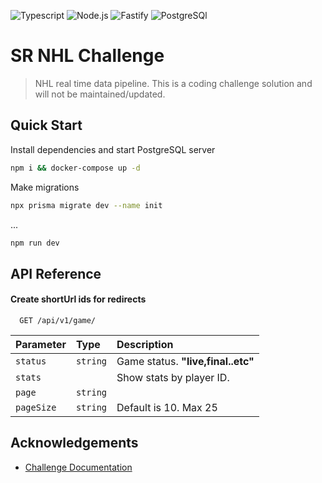 ![Typescript](https://img.shields.io/npm/v/typescript?color=3178c6&label=Typescript&logo=Typescript&style=for-the-badge)
![Node.js](https://img.shields.io/npm/v/node?color=%23339933&label=Node.js&logo=Node.js&style=for-the-badge)
![Fastify](https://img.shields.io/npm/v/fastify?color=000000&label=Fastify&logo=Fastify&style=for-the-badge)
![PostgreSQl](https://img.shields.io/npm/v/postgresql?color=%2332648c&label=PostgreSQL&logo=PostgreSQL&style=for-the-badge)
# SR NHL Challenge

> NHL real time data pipeline. This is a coding challenge solution and will not be maintained/updated.

## Quick Start

Install dependencies and start PostgreSQL server

```bash
npm i && docker-compose up -d
```
Make migrations

```bash
npx prisma migrate dev --name init
```
...
```bash
npm run dev
```


## API Reference

#### Create shortUrl ids for redirects

```http
  GET /api/v1/game/
```

| Parameter | Type     | Description                                |
| :-------- | :------- | :----------------------------------------- |
| `status` | `string` | Game status. **"live,final..etc"** |
| `stats` |  | Show stats by player ID. |
| `page` | `string` |  |
| `pageSize`| `string` | Default is 10. Max 25 |

## Acknowledgements

 - [Challenge Documentation](https://github.com/sportradarus/sportradar-advanced-challenge)


